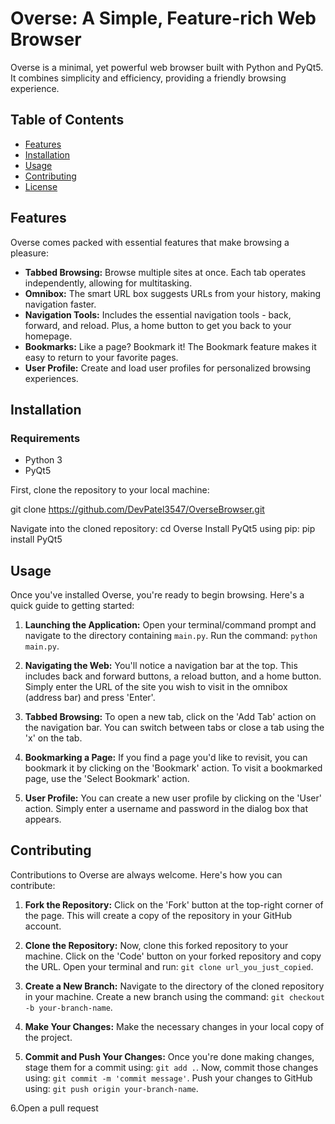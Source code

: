 # Overse: A Simple, Feature-rich Web Browser

Overse is a minimal, yet powerful web browser built with Python and PyQt5. It combines simplicity and efficiency, providing a friendly browsing experience.



## Table of Contents

- [Features](#features)
- [Installation](#installation)
- [Usage](#usage)
- [Contributing](#contributing)
- [License](#license)

## Features

Overse comes packed with essential features that make browsing a pleasure:

- **Tabbed Browsing:** Browse multiple sites at once. Each tab operates independently, allowing for multitasking.
- **Omnibox:** The smart URL box suggests URLs from your history, making navigation faster.
- **Navigation Tools:** Includes the essential navigation tools - back, forward, and reload. Plus, a home button to get you back to your homepage.
- **Bookmarks:** Like a page? Bookmark it! The Bookmark feature makes it easy to return to your favorite pages.
- **User Profile:** Create and load user profiles for personalized browsing experiences.

## Installation

### Requirements

- Python 3
- PyQt5

First, clone the repository to your local machine:

git clone https://github.com/DevPatel3547/OverseBrowser.git

Navigate into the cloned repository:
cd Overse
Install PyQt5 using pip:
pip install PyQt5

## Usage

Once you've installed Overse, you're ready to begin browsing. Here's a quick guide to getting started:

1. **Launching the Application:**
   Open your terminal/command prompt and navigate to the directory containing `main.py`. Run the command: `python main.py`. 

2. **Navigating the Web:**
   You'll notice a navigation bar at the top. This includes back and forward buttons, a reload button, and a home button. Simply enter the URL of the site you wish to visit in the omnibox (address bar) and press 'Enter'.

3. **Tabbed Browsing:**
   To open a new tab, click on the 'Add Tab' action on the navigation bar. You can switch between tabs or close a tab using the 'x' on the tab.

4. **Bookmarking a Page:**
   If you find a page you'd like to revisit, you can bookmark it by clicking on the 'Bookmark' action. To visit a bookmarked page, use the 'Select Bookmark' action.

5. **User Profile:**
   You can create a new user profile by clicking on the 'User' action. Simply enter a username and password in the dialog box that appears.

## Contributing

Contributions to Overse are always welcome. Here's how you can contribute:

1. **Fork the Repository:**
   Click on the 'Fork' button at the top-right corner of the page. This will create a copy of the repository in your GitHub account.

2. **Clone the Repository:**
   Now, clone this forked repository to your machine. Click on the 'Code' button on your forked repository and copy the URL. Open your terminal and run: `git clone url_you_just_copied`.

3. **Create a New Branch:**
   Navigate to the directory of the cloned repository in your machine. Create a new branch using the command: `git checkout -b your-branch-name`.

4. **Make Your Changes:**
   Make the necessary changes in your local copy of the project.

5. **Commit and Push Your Changes:**
   Once you're done making changes, stage them for a commit using: `git add .`. Now, commit those changes using: `git commit -m 'commit message'`. Push your changes to GitHub using: `git push origin your-branch-name`.

6.Open a pull request

